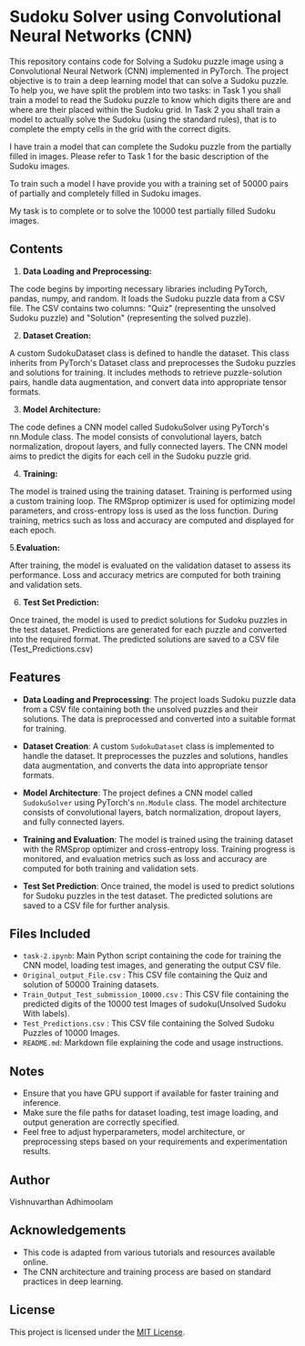 # Sudoku Solver using Convolutional Neural Networks (CNN)

This repository contains code for Solving  a Sudoku puzzle image using a Convolutional Neural Network (CNN) implemented in PyTorch. 
The project objective is to train a deep learning model that can solve a Sudoku puzzle. To help you, we have split the problem into two tasks: in Task 1 you shall train a model to read the Sudoku puzzle to know which digits there are and where are their placed within the Sudoku grid. In Task 2 you shall train a model to actually solve the Sudoku (using the standard rules), that is to complete the empty cells in the grid with the correct digits.

I have train a model that can complete the Sudoku puzzle from the partially filled in images. Please refer to Task 1 for the basic description of the Sudoku images.

To train such a model I have provide you with a training set of 50000 pairs of partially and completely filled in Sudoku images.

My task is to complete or to solve the 10000 test partially filled Sudoku images.


## Contents
1. **Data Loading and Preprocessing:**

The code begins by importing necessary libraries including PyTorch, pandas, numpy, and random.
It loads the Sudoku puzzle data from a CSV file. The CSV contains two columns: "Quiz" (representing the unsolved Sudoku puzzle) and "Solution" (representing the solved puzzle).


2. **Dataset Creation:**

A custom SudokuDataset class is defined to handle the dataset.
This class inherits from PyTorch's Dataset class and preprocesses the Sudoku puzzles and solutions for training.
It includes methods to retrieve puzzle-solution pairs, handle data augmentation, and convert data into appropriate tensor formats.

3. **Model Architecture:**

The code defines a CNN model called SudokuSolver using PyTorch's nn.Module class.
The model consists of convolutional layers, batch normalization, dropout layers, and fully connected layers.
The CNN model aims to predict the digits for each cell in the Sudoku puzzle grid.

4. **Training:**

The model is trained using the training dataset.
Training is performed using a custom training loop.
The RMSprop optimizer is used for optimizing model parameters, and cross-entropy loss is used as the loss function.
During training, metrics such as loss and accuracy are computed and displayed for each epoch.

5.**Evaluation:**

After training, the model is evaluated on the validation dataset to assess its performance.
Loss and accuracy metrics are computed for both training and validation sets.

6. **Test Set Prediction:**

Once trained, the model is used to predict solutions for Sudoku puzzles in the test dataset.
Predictions are generated for each puzzle and converted into the required format.
The predicted solutions are saved to a CSV file (Test_Predictions.csv)


## Features

- **Data Loading and Preprocessing**: The project loads Sudoku puzzle data from a CSV file containing both the unsolved puzzles and their solutions. The data is preprocessed and converted into a suitable format for training.

- **Dataset Creation**: A custom `SudokuDataset` class is implemented to handle the dataset. It preprocesses the puzzles and solutions, handles data augmentation, and converts the data into appropriate tensor formats.

- **Model Architecture**: The project defines a CNN model called `SudokuSolver` using PyTorch's `nn.Module` class. The model architecture consists of convolutional layers, batch normalization, dropout layers, and fully connected layers.

- **Training and Evaluation**: The model is trained using the training dataset with the RMSprop optimizer and cross-entropy loss. Training progress is monitored, and evaluation metrics such as loss and accuracy are computed for both training and validation sets.

- **Test Set Prediction**: Once trained, the model is used to predict solutions for Sudoku puzzles in the test dataset. The predicted solutions are saved to a CSV file for further analysis.


## Files Included
- `task-2.ipynb`: Main Python script containing the code for training the CNN model, loading test images, and generating the output CSV file.
- `Original_output_File.csv` : This CSV file containing the Quiz and solution of 50000 Training datasets.
- `Train_Output_Test_submission_10000.csv` : This CSV file containing the predicted digits of the 10000 test Images of sudoku(Unsolved Sudoku With labels).
- `Test_Predictions.csv` : This CSV file containing the Solved Sudoku Puzzles of 10000 Images.
- `README.md`: Markdown file explaining the code and usage instructions.

## Notes
- Ensure that you have GPU support if available for faster training and inference.
- Make sure the file paths for dataset loading, test image loading, and output generation are correctly specified.
- Feel free to adjust hyperparameters, model architecture, or preprocessing steps based on your requirements and experimentation results.

## Author
Vishnuvarthan Adhimoolam

## Acknowledgements
- This code is adapted from various tutorials and resources available online.
- The CNN architecture and training process are based on standard practices in deep learning.

## License
This project is licensed under the [MIT License](https://opensource.org/licenses/MIT).
